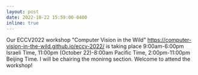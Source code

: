 ```yaml
---
layout: post
date: 2022-10-22 15:59:00-0400
inline: true
---
```


Our ECCV2022 workshop "Computer Vision in the Wild" https://computer-vision-in-the-wild.github.io/eccv-2022/ is taking place 9:00am-6:00pm Israeli Time, 11:00pm (October 22)-8:00am Pacific Time, 2:00pm-11:00pm Beijing Time. I will be chairing the monirng section. Welcome to attend the workshop!
